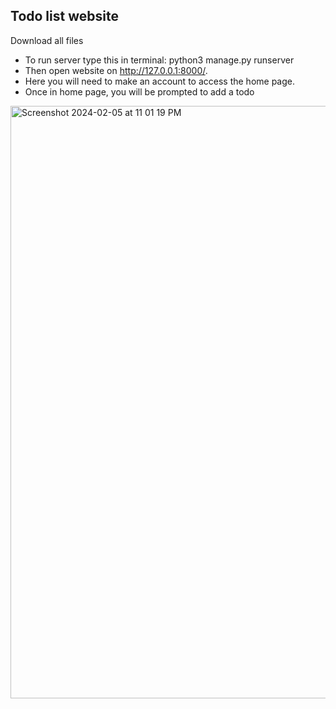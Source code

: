 ## Todo list website

Download all files
- To run server type this in terminal: python3 manage.py runserver
- Then open website on http://127.0.0.1:8000/.
- Here you will need to make an account to access the home page.
- Once in home page, you will be prompted to add a todo

<img width="948" alt="Screenshot 2024-02-05 at 11 01 19 PM" src="https://github.com/amyollomani1/ToDo/assets/93606711/fa63ffc1-e2e1-4440-8d86-5461dcc6a224">
